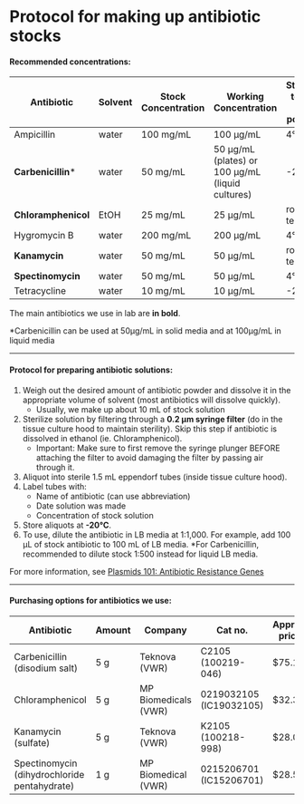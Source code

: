 # Protocol for making up antibiotic stocks

#### Recommended concentrations:

| Antibiotic | Solvent | Stock Concentration | Working Concentration | Storage temp. of powder|
| ---------- | ------- | ------------------- | --------------------- | ---------|
| Ampicillin | water | 100 mg/mL | 100 µg/mL | 4&deg;C |
| **Carbenicillin**\* | water | 50 mg/mL | 50 µg/mL (plates) or 100 µg/mL (liquid cultures) | -20&deg;C |
| **Chloramphenicol**  | EtOH | 25 mg/mL | 25 µg/mL | room temp. |
| Hygromycin B | water | 200 mg/mL | 200 µg/mL | 4&deg;C |
| **Kanamycin** | water | 50 mg/mL | 50 µg/mL | room temp. |
| **Spectinomycin** | water | 50 mg/mL | 50 µg/mL | 4&deg;C |
| Tetracycline | water | 10 mg/mL | 10 µg/mL | -20&deg;C |

The main antibiotics we use in lab are **in bold**.

\*Carbenicillin can be used at 50µg/mL in solid media and at 100µg/mL in liquid media

---
#### Protocol for preparing antibiotic solutions:

1. Weigh out the desired amount of antibiotic powder and dissolve it in the appropriate volume of solvent (most antibiotics will dissolve quickly).
	* Usually, we make up about 10 mL of stock solution
2. Sterilize solution by filtering through a **0.2 µm syringe filter** (do in the tissue culture hood to maintain sterility). Skip this step if antibiotic is dissolved in ethanol (ie. Chloramphenicol).
	* Important: Make sure to first remove the syringe plunger BEFORE attaching the filter to avoid damaging the filter by passing air through it.
3. Aliquot into sterile 1.5 mL eppendorf tubes (inside tissue culture hood).
4. Label tubes with:
	* Name of antibiotic (can use abbreviation)
	* Date solution was made
	* Concentration of stock solution
5. Store aliquots at **-20&deg;C**.
6. To use, dilute the antibiotic in LB media at 1:1,000. For example, add 100 µL of stock antibiotic to 100 mL of LB media. \*For Carbenicillin, recommended to dilute stock 1:500 instead for liquid LB media. 

For more information, see [Plasmids 101: Antibiotic Resistance Genes](https://blog.addgene.org/plasmids-101-everything-you-need-to-know-about-antibiotic-resistance-genes?_ga=2.12700535.1587590657.1571662595-1649824244.1551888938)

---
#### Purchasing options for antibiotics we use:
| Antibiotic | Amount | Company | Cat no. | Approx. price |
| ---------- | ------ | ------- | ------- | ------- |
| Carbenicillin (disodium salt) | 5 g | Teknova (VWR) | C2105 (100219-046) | $75.15 |
| Chloramphenicol  | 5 g | MP Biomedicals (VWR) | 0219032105 (IC19032105) | $32.35 |
| Kanamycin (sulfate) | 5 g | Teknova (VWR) | K2105 (100218-998) | $28.06 |
| Spectinomycin (dihydrochloride pentahydrate) | 1 g | MP Biomedical (VWR) | 0215206701 (IC15206701) | $28.51 |
